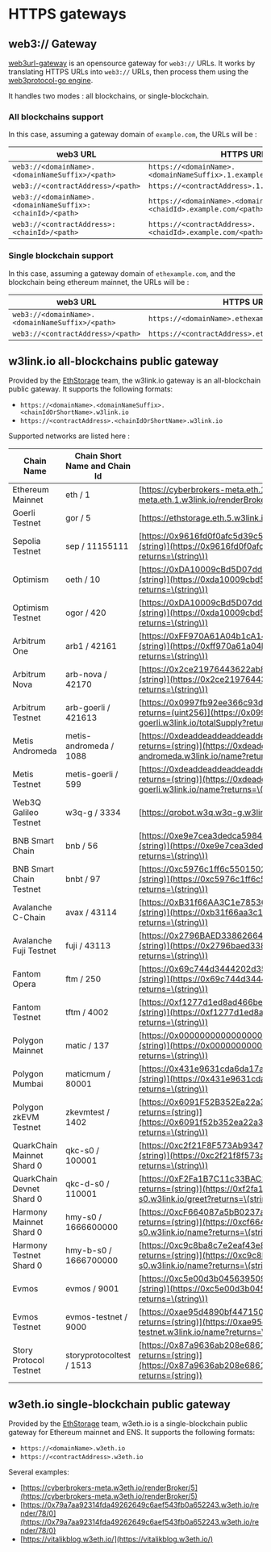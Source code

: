 # HTTPS gateways

## web3:// Gateway

[web3url-gateway](https://github.com/ethstorage/web3url-gateway) is an opensource gateway for ``web3://`` URLs. It works by translating HTTPS URLs into ``web3://`` URLs, then process them using the [web3protocol-go engine](https://github.com/web3-protocol/web3protocol-go).

It handles two modes : all blockchains, or single-blockchain.

### All blockchains support

In this case, assuming a gateway domain of ``example.com``, the URLs will be :

| web3 URL                                                    | HTTPS URL                                                                |
|-------------------------------------------------------------|--------------------------------------------------------------------------|
| ``web3://<domainName>.<domainNameSuffix>/<path>``           | ``https://<domainName>.<domainNameSuffix>.1.example.com/<path>``         |
| ``web3://<contractAddress>/<path>``                         | ``https://<contractAddress>.1.example.com/<path>``                       |
| ``web3://<domainName>.<domainNameSuffix>:<chainId>/<path>`` | ``https://<domainName>.<domainNameSuffix>.<chaidId>.example.com/<path>`` |
| ``web3://<contractAddress>:<chainId>/<path>``               | ``https://<contractAddress>.<chaidId>.example.com/<path>``               |

### Single blockchain support

In this case, assuming a gateway domain of ``ethexample.com``, and the blockchain being ethereum mainnet, the URLs will be :

| web3 URL                                          | HTTPS URL                                           |
|---------------------------------------------------|-----------------------------------------------------|
| ``web3://<domainName>.<domainNameSuffix>/<path>`` | ``https://<domainName>.ethexample.com/<path>``      |
| ``web3://<contractAddress>/<path>``               | ``https://<contractAddress>.ethexample.com/<path>`` |


## w3link.io all-blockchains public gateway

Provided by the [EthStorage](https://eth-store.w3eth.io) team, the w3link.io gateway is an all-blockchain public gateway. It supports the following formats:

* ``https://<domainName>.<domainNameSuffix>.<chainIdOrShortName>.w3link.io``
* ``https://<contractAddress>.<chainIdOrShortName>.w3link.io``

Supported networks are listed here : 

| Chain Name                 | Chain Short Name and Chain Id | Samples                                                                                                                                                                                                          |
| -------------------------- | ----------------------------- | ---------------------------------------------------------------------------------------------------------------------------------------------------------------------------------------------------------------- |
| Ethereum Mainnet           | eth / 1                       | [https://cyberbrokers-meta.eth.1.w3link.io/renderBroker/5](https://cyberbrokers-meta.eth.1.w3link.io/renderBroker/5)                                                                                             |
| Goerli Testnet             | gor / 5                       | [https://ethstorage.eth.5.w3link.io/hello.txt](https://ethstorage.eth.5.w3link.io/hello.txt)                                                                                                                     |
| Sepolia Testnet            | sep / 11155111                | [https://0x9616fd0f0afc5d39c518289d1c1189a50bde94f5.sep.w3link.io/name?returns=(string)](https://0x9616fd0f0afc5d39c518289d1c1189a50bde94f5.sep.w3link.io/name?returns=\(string\))                               |
| Optimism                   | oeth / 10                     | [https://0xDA10009cBd5D07dd0CeCc66161FC93D7c9000da1.oeth.w3link.io/name?returns=(string)](https://0xda10009cbd5d07dd0cecc66161fc93d7c9000da1.oeth.w3link.io/name?returns=\(string\))                             |
| Optimism Testnet           | ogor / 420                    | [https://0xDA10009cBd5D07dd0CeCc66161FC93D7c9000da1.ogor.w3link.io/name?returns=(string)](https://0xda10009cbd5d07dd0cecc66161fc93d7c9000da1.ogor.w3link.io/name?returns=\(string\))                             |
| Arbitrum One               | arb1 / 42161                  | [https://0xFF970A61A04b1cA14834A43f5dE4533eBDDB5CC8.arb1.w3link.io/name?returns=(string)](https://0xff970a61a04b1ca14834a43f5de4533ebddb5cc8.arb1.w3link.io/name?returns=\(string\))                             |
| Arbitrum Nova              | arb-nova / 42170              | [https://0x2ce21976443622ab8f0b7f6fa3af953ff9bcdcf6.arb-nova.w3link.io/name?returns=(string)](https://0x2ce21976443622ab8f0b7f6fa3af953ff9bcdcf6.arb-nova.w3link.io/name?returns=\(string\))                     |
| Arbitrum Testnet           | arb-goerli / 421613           | [https://0x0997fb92ee366c93d66fF43ba337ACA94F56EAe0.arb-goerli.w3link.io/totalSupply?returns=(uint256)](https://0x0997fb92ee366c93d66ff43ba337aca94f56eae0.arb-goerli.w3link.io/totalSupply?returns=\(uint256\)) |
| Metis Andromeda            | metis-andromeda / 1088        | [https://0xdeaddeaddeaddeaddeaddeaddeaddeaddead0000.metis-andromeda.w3link.io/name?returns=(string)](https://0xdeaddeaddeaddeaddeaddeaddeaddeaddead0000.metis-andromeda.w3link.io/name?returns=\(string\))       |
| Metis Testnet              | metis-goerli / 599            | [https://0xdeaddeaddeaddeaddeaddeaddeaddeaddead0000.metis-goerli.w3link.io/name?returns=(string)](https://0xdeaddeaddeaddeaddeaddeaddeaddeaddead0000.metis-goerli.w3link.io/name?returns=\(string\))             |
| Web3Q Galileo Testnet      | w3q-g / 3334                  | [https://qrobot.w3q.w3q-g.w3link.io/](https://qrobot.w3q.w3q-g.w3link.io/)                                                                                                                                       |
| BNB Smart Chain            | bnb / 56                      | [https://0xe9e7cea3dedca5984780bafc599bd69add087d56.bnb.w3link.io/name?returns=(string)](https://0xe9e7cea3dedca5984780bafc599bd69add087d56.bnb.w3link.io/name?returns=\(string\))                               |
| BNB Smart Chain Testnet    | bnbt / 97                     | [https://0xc5976c1ff6c550150293a31b5f9da787a3ebf5f0.bnbt.w3link.io/name?returns=(string)](https://0xc5976c1ff6c550150293a31b5f9da787a3ebf5f0.bnbt.w3link.io/name?returns=\(string\))                             |
| Avalanche C-Chain          | avax / 43114                  | [https://0xB31f66AA3C1e785363F0875A1B74E27b85FD66c7.avax.w3link.io/name?returns=(string)](https://0xb31f66aa3c1e785363f0875a1b74e27b85fd66c7.avax.w3link.io/name?returns=\(string\))                             |
| Avalanche Fuji Testnet     | fuji / 43113                  | [https://0x2796BAED33862664c08B8Ee5Fa2D1283C79593b1.fuji.w3link.io/name?returns=(string)](https://0x2796baed33862664c08b8ee5fa2d1283c79593b1.fuji.w3link.io/name?returns=\(string\))                             |
| Fantom Opera               | ftm / 250                     | [https://0x69c744d3444202d35a2783929a0f930f2fbb05ad.ftm.w3link.io/name?returns=(string)](https://0x69c744d3444202d35a2783929a0f930f2fbb05ad.ftm.w3link.io/name?returns=\(string\))                               |
| Fantom Testnet             | tftm / 4002                   | [https://0xf1277d1ed8ad466beddf92ef448a132661956621.tftm.w3link.io/name?returns=(string)](https://0xf1277d1ed8ad466beddf92ef448a132661956621.tftm.w3link.io/name?returns=\(string\))                             |
| Polygon Mainnet            | matic / 137                   | [https://0x0000000000000000000000000000000000001010.matic.w3link.io/name?returns=(string)](https://0x0000000000000000000000000000000000001010.matic.w3link.io/name?returns=\(string\))                           |
| Polygon Mumbai             | maticmum / 80001              | [https://0x431e9631cda6da17acb3ff3784df6cebed86b5f4.maticmum.w3link.io/name?returns=(string)](https://0x431e9631cda6da17acb3ff3784df6cebed86b5f4.maticmum.w3link.io/name?returns=\(string\))                     |
| Polygon zkEVM Testnet      | zkevmtest / 1402              | [https://0x6091F52B352Ea22a34d8a89812BA1f85D197F877.zkevmtest.w3link.io/name?returns=(string)](https://0x6091f52b352ea22a34d8a89812ba1f85d197f877.zkevmtest.w3link.io/name?returns=\(string\))                   |
| QuarkChain Mainnet Shard 0 | qkc-s0 / 100001               | [https://0xc2f21F8F573Ab93477E23c4aBB363e66AE11Bac5.qkc-s0.w3link.io/greet?returns=(string)](https://0xc2f21f8f573ab93477e23c4abb363e66ae11bac5.qkc-s0.w3link.io/greet?returns=\(string\))                       |
| QuarkChain Devnet Shard 0  | qkc-d-s0 / 110001             | [https://0xF2Fa1B7C11c33BAC1dB7b037478453289AC90E60.qkc-d-s0.w3link.io/greet?returns=(string)](https://0xf2fa1b7c11c33bac1db7b037478453289ac90e60.qkc-d-s0.w3link.io/greet?returns=\(string\))                   |
| Harmony Mainnet Shard 0    | hmy-s0 / 1666600000           | [https://0xcF664087a5bB0237a0BAd6742852ec6c8d69A27a.hmy-s0.w3link.io/name?returns=(string)](https://0xcf664087a5bb0237a0bad6742852ec6c8d69a27a.hmy-s0.w3link.io/name?returns=\(string\))                         |
| Harmony Testnet Shard 0    | hmy-b-s0 / 1666700000         | [https://0xc9c8ba8c7e2eaf43e84330db08915a8106d7bd74.hmy-b-s0.w3link.io/name?returns=(string)](https://0xc9c8ba8c7e2eaf43e84330db08915a8106d7bd74.hmy-b-s0.w3link.io/name?returns=\(string\))                     |
| Evmos                      | evmos / 9001                  | [https://0xc5e00d3b04563950941f7137b5afa3a534f0d6d6.evmos.w3link.io/name?returns=(string)](https://0xc5e00d3b04563950941f7137b5afa3a534f0d6d6.evmos.w3link.io/name?returns=\(string\))                           |
| Evmos Testnet              | evmos-testnet / 9000          | [https://0xae95d4890bf4471501e0066b6c6244e1caaee791.evmos-testnet.w3link.io/name?returns=(string)](https://0xae95d4890bf4471501e0066b6c6244e1caaee791.evmos-testnet.w3link.io/name?returns=\(string\))           |
| Story Protocol Testnet     | storyprotocoltest / 1513      | [https://0x87a9636ab208e6861d0b7c039a14d5af67a337cd.storyprotocoltest.w3link.io/name?returns=(string)](https://0x87a9636ab208e6861d0b7c039a14d5af67a337cd.storyprotocoltest.w3link.io/name?returns=(string))     |

## w3eth.io single-blockchain public gateway

Provided by the [EthStorage](https://eth-store.w3eth.io) team, w3eth.io is a single-blockchain public gateway for Ethereum mainnet and ENS. It supports the following formats:


* ``https://<domainName>.w3eth.io``
* ``https://<contractAddress>.w3eth.io``

Several examples:

* [https://cyberbrokers-meta.w3eth.io/renderBroker/5](https://cyberbrokers-meta.w3eth.io/renderBroker/5)
* [https://0x79a7aa92314fda49262649c6aef543fb0a652243.w3eth.io/render/78/0](https://0x79a7aa92314fda49262649c6aef543fb0a652243.w3eth.io/render/78/0)
* [https://vitalikblog.w3eth.io/](https://vitalikblog.w3eth.io/)